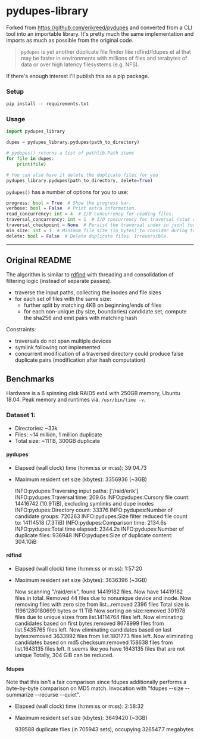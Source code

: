 # pydupes-library

Forked from <https://github.com/erikreed/pydupes> and converted from a CLI tool into an importable library. It's pretty much the same implementation and imports as much as possible from the original code.

> `pydupes` is yet another duplicate file finder like rdfind/fdupes et al
> that may be faster in environments with millions of files and terabytes
> of data or over high latency filesystems (e.g. NFS).

If there's enough interest I'll publish this as a pip package.

### Setup

```bash
pip install -r requirements.txt
```

### Usage

```python
import pydupes_library

dupes = pydupes_library.pydupes(path_to_directory)

# pydupes() returns a list of pathlib.Path items
for file in dupes:
    print(file)

# You can also have it delete the duplicate files for you
pydupes_library.pydupes(path_to_directory, delete=True)
```

`pydupes()` has a number of options for you to use:

```python
progress: bool = True  # Show the progress bar.
verbose: bool = False  # Print extra information.
read_concurrency: int = 4  # I/O concurrency for reading files.
traversal_concurrency: int = 1  # I/O concurrency for traversal (stat and listing syscalls).
traversal_checkpoint = None  # Persist the traversal index in jsonl format, or load an existing traversal if already exists.
min_size: int = 1  # Minimum file size (in bytes) to consider during traversal.
delete: bool = False  # Delete duplicate files. Irreversible.
```

* * *

## Original README

The algorithm is similar to [rdfind](https://github.com/pauldreik/rdfind) with threading and consolidation of
filtering logic (instead of separate passes).

- traverse the input paths, collecting the inodes and file sizes
- for each set of files with the same size:
    - further split by matching 4KB on beginning/ends of files
    - for each non-unique (by size, boundaries) candidate set, compute the sha256 and emit pairs with matching hash

Constraints:

- traversals do not span multiple devices
- symlink following not implemented
- concurrent modification of a traversed directory could produce false duplicate pairs
  (modification after hash computation)

## Benchmarks

Hardware is a 6 spinning disk RAID5 ext4 with
250GB memory, Ubuntu 18.04. Peak memory and runtimes via:
`/usr/bin/time -v`.

### Dataset 1:

- Directories: ~33k
- Files: ~14 million, 1 million duplicate
- Total size: ~11TB, 300GB duplicate

#### pydupes

- Elapsed (wall clock) time (h:mm:ss or m:ss): 39:04.73
- Maximum resident set size (kbytes): 3356936 (~3GB)

  INFO:pydupes:Traversing input paths: ['/raid/erik']
  INFO:pydupes:Traversal time: 209.6s
  INFO:pydupes:Cursory file count: 14416742 (10.9TiB), excluding symlinks and dupe inodes
  INFO:pydupes:Directory count: 33376
  INFO:pydupes:Number of candidate groups: 720263
  INFO:pydupes:Size filter reduced file count to: 14114518 (7.3TiB)
  INFO:pydupes:Comparison time: 2134.6s
  INFO:pydupes:Total time elapsed: 2344.2s
  INFO:pydupes:Number of duplicate files: 936948
  INFO:pydupes:Size of duplicate content: 304.1GiB

#### rdfind

- Elapsed (wall clock) time (h:mm:ss or m:ss): 1:57:20
- Maximum resident set size (kbytes): 3636396 (~3GB)

  Now scanning "/raid/erik", found 14419182 files.
  Now have 14419182 files in total.
  Removed 44 files due to nonunique device and inode.
  Now removing files with zero size from list...removed 2396 files
  Total size is 11961280180699 bytes or 11 TiB
  Now sorting on size:removed 301978 files due to unique sizes from list.14114764 files left.
  Now eliminating candidates based on first bytes:removed 8678999 files from list.5435765 files left.
  Now eliminating candidates based on last bytes:removed 3633992 files from list.1801773 files left.
  Now eliminating candidates based on md5 checksum:removed 158638 files from list.1643135 files left.
  It seems like you have 1643135 files that are not unique
  Totally, 304 GiB can be reduced.

#### fdupes

Note that this isn't a fair comparison since fdupes additionally performs a byte-by-byte comparison on
MD5 match. Invocation with "fdupes --size --summarize --recurse --quiet".

- Elapsed (wall clock) time (h:mm:ss or m:ss): 2:58:32
- Maximum resident set size (kbytes): 3649420 (~3GB)

  939588 duplicate files (in 705943 sets), occupying 326547.7 megabytes
